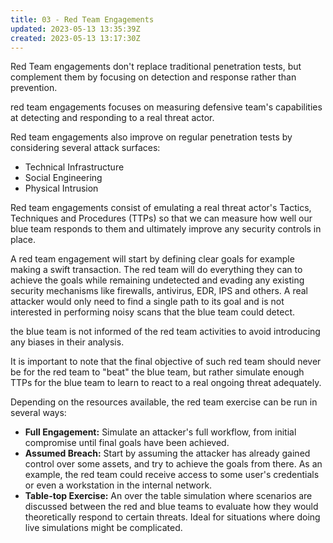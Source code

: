 ```yaml
---
title: 03 - Red Team Engagements
updated: 2023-05-13 13:35:39Z
created: 2023-05-13 13:17:30Z
---
```


Red Team engagements don't replace traditional penetration tests, but complement them by focusing on detection and response rather than prevention.

red team engagements focuses on measuring defensive team's capabilities at detecting and responding to a real threat actor. 

Red team engagements also improve on regular penetration tests by considering several attack surfaces:
- Technical Infrastructure
- Social Engineering
- Physical Intrusion


Red team engagements consist of emulating a real threat actor's Tactics, Techniques and Procedures (TTPs) so that we can measure how well our blue team responds to them and ultimately improve any security controls in place.

A red team engagement will start by defining clear goals for example making a swift transaction. The red team will do everything they can to achieve the goals while remaining undetected and evading any existing security mechanisms like firewalls, antivirus, EDR, IPS and others. A real attacker would only need to find a single path to its goal and is not interested in performing noisy scans that the blue team could detect.

the blue team is not informed of the red team activities to avoid introducing any biases in their analysis. 

It is important to note that the final objective of such red team should never be for the red team to "beat" the blue team, but rather simulate enough TTPs for the blue team to learn to react to a real ongoing threat adequately.

Depending on the resources available, the red team exercise can be run in several ways:

- **Full Engagement:** Simulate an attacker's full workflow, from initial compromise until final goals have been achieved.
- **Assumed Breach:** Start by assuming the attacker has already gained control over some assets, and try to achieve the goals from there. As an example, the red team could receive access to some user's credentials or even a workstation in the internal network.
- **Table-top Exercise:**  An over the table simulation where scenarios are discussed between the red and blue teams to evaluate how they would theoretically respond to certain threats. Ideal for situations where doing live simulations might be complicated.
